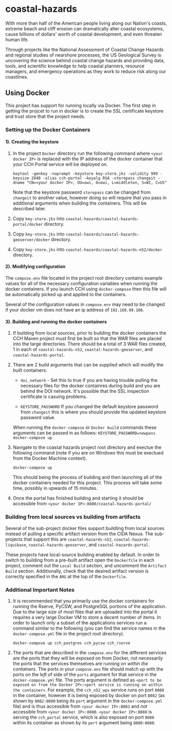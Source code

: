 coastal-hazards
===============

With more than half of the American people living along our Nation's coasts, 
extreme beach and cliff erosion can dramatically alter coastal ecosystems, cause 
billions of dollars' worth of coastal development, and even threaten human life. 

Through projects like the National Assessment of Coastal Change Hazards and 
regional studies of nearshore processes, the US Geological Survey is uncovering 
the science behind coastal change hazards and providing data, tools, and scientific 
knowledge to help coastal planners, resource managers, and emergency operations 
as they work to reduce risk along our coastlines.


## Using Docker 

This project has support for running locally via Docker. The first step in getting the projcet to run in docker is to create the SSL certificate keystore and trust store that the project needs.

### Setting up the Docker Containers
#### 1). Creating the keystore

1. In the project `Docker` directory run the following command where `<your docker IP>` is replaced with the IP address of the docker container that your CCH Portal service will be deployed on.

    `keytool -genkey -noprompt -keystore key-store.jks -validity 999 -keysize 2048 -alias cch-portal -keyalg RSA -storepass changeit -dname "CN=<your docker IP>, OU=owi, O=owi, L=middleton, S=WI, C=US"`

    Note that the keystore password `storepass` can be changed from `changeit` to another value, however doing so will require that you pass in additional arguments when building the containers. This will be described later.

2. Copy `key-store.jks` into `coastal-hazards/coastal-hazards-portal/docker` directory. 

3. Copy `key-store.jks` into `coastal-hazards/coastal-hazards-geoserver/docker` directory.

4. Copy `key-store.jks` into `coastal-hazards/coastal-hazards-n52/docker` directory. 

#### 2). Modifying configuration

The `compose.env` file located in the project root directory contains example values for all of the necessary configuration variables when running the docker containers. If you launch CCH using `docker-compose` then this file will be automatically picked up and applied to the containers.

Several of the configuration values in `compose.env` may need to be changed if your docker vm does not have an ip address of `192.168.99.100`.

#### 3). Building and running the docker containers

1. If building from local sources, prior to building the docker containers the CCH Maven project must first be built so that the WAR files are placed into the targe directories. There should be a total of 3 WAR files created, 1 in each of `coastal-hazards-n52`, `coastal-hazards-geoserver`, and `coastal-hazards-portal`.

2. There are 2 build arguments that can be supplied which will modify the built containers.
    - `doi_network` - Set this to true if you are having trouble pulling the necessary files for the docker containres during build and you are behind the DOI network. It's possible that the SSL inspection certificate is casuing problems.

    - `KEYSTORE_PASSWORD` If you changed the default keystore password from `changeit` this is where you should provide the updated keystore password value.

    When running the `docker-compose` or `Docker build` commands these arguments can be passed in as follows: `KEYSTORE_PASSWORD=newpass docker-compose up`

2. Navigate to the coastal hazards project root directory and exectue the following command (note if you are on Windows this must be exectued from the Docker Machine context).

    `docker-compose up`

    This should being the process of building and then launching all of the docker containers needed for this project. This process will take some time, possibly in upwards of 15 minutes.

3. Once the portal has finished building and starting it should be accessible from `<your docker IP>:8080/coastal-hazards-portal/`
 
### Building from local sources vs building from artifacts

Several of the sub-project docker files support buildling from local sources instead of pulling a specific artifact version from the CIDA Nexus. The sub-projects that support this are `coastal-hazards-n52`, `coastal-hazards-liquibase`, `coastal-hazards-geoserver`, and `coastal-hazards-portal`. 

These projects have local-source building enabled by default. In order to switch to building from a pre-built artifact open the `Dockerfile` in each project, comment out the `Local Build` section, and uncomment the `Artifact Build` section. Additionally, check that the desired artifact version is correctly specified in the `ARG` at the top of the `Dockerfile`.


### Additional Important Notes

1. It is recommended that you primarily use the docker containers for running the Rserve, PyCSW, and PostgreSQL portions of the application. Due to the large size of most files that are uploaded into the portal it requires a very large Docker VM to store a decent number of items. In order to launch only a subset of the applications services run a command similar to the following (you can find the service names in the `docker-compose.yml` file in the project root directory).

    `docker-compose up cch_postgres cch_pycsw cch_rserve`

2. The ports that are described in the `compose.env` for the different services are the ports that they will be _exposed_ on from Docker, not necessarily the ports that the services themselves are running on  _within the containers_. The ports in your `compose.env` file should match up with the ports on the _left_ of side of the `ports` argument for that service in the `docker-compose.yml` file. The ports argument is defined as `<port to be exposed on from the Docker IP>:<port service is running on within the container>`. For example, the `cch_n52_wps` service runs on port `8080` in the container, however it is being exposed by docker on port `8082` (as shown by `8082:8080` being its `port` argument in the `docker-compose.yml` file) and is thus accessible from `<your docker IP>:8082` and _not_ accessible from `<your docker IP>:8080`. `<your docker IP>:8080` is serving the `cch_portal` service, which is also exposed on port `8080` within its container as shown by its `port` argument being `8080:8080`.
